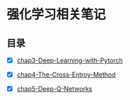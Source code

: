 # 强化学习相关笔记

## 目录

- [x] [chap3-Deep-Learning-with-Pytorch](chap3-Deep-Learning-with-Pytorch/chap3-notes.md)
- [x] [chap4-The-Cross-Entroy-Method](chap4-The-Cross-Entroy-Method/chap4-notes.md)
- [x] [chap5-Deep-Q-Networks](chap5-Deep-Q-Networks/README.md)

